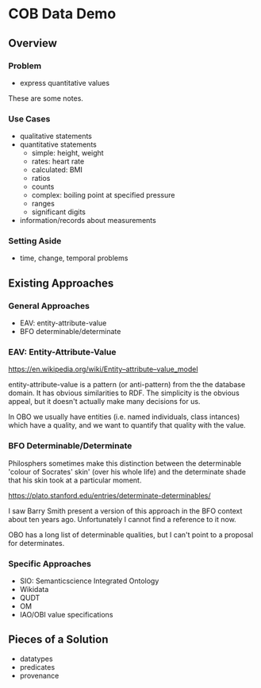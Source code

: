 # COB Data Demo

## Overview

### Problem

- express quantitative values


These are some notes.

### Use Cases

- qualitative statements
- quantitative statements
  - simple: height, weight
  - rates: heart rate
  - calculated: BMI
  - ratios
  - counts
  - complex: boiling point at specified pressure
  - ranges
  - significant digits
- information/records about measurements

### Setting Aside

- time, change, temporal problems


## Existing Approaches

### General Approaches

- EAV: entity-attribute-value
- BFO determinable/determinate

### EAV: Entity-Attribute-Value

https://en.wikipedia.org/wiki/Entity–attribute–value_model

entity-attribute-value is a pattern (or anti-pattern) from the the database domain.
It has obvious similarities to RDF.
The simplicity is the obvious appeal,
but it doesn't actually make many decisions for us.

In OBO we usually have entities (i.e. named individuals, class intances)
which have a quality, and we want to quantify that quality with the value.


### BFO Determinable/Determinate

Philosphers sometimes make this distinction between the
determinable 'colour of Socrates' skin' (over his whole life)
and the determinate shade that his skin took at a particular moment.

https://plato.stanford.edu/entries/determinate-determinables/

I saw Barry Smith present a version of this approach in the BFO context about ten years ago.
Unfortunately I cannot find a reference to it now.

OBO has a long list of determinable qualities,
but I can't point to a proposal for determinates.

### Specific Approaches

- SIO: Semanticscience Integrated Ontology
- Wikidata
- QUDT
- OM
- IAO/OBI value specifications


## Pieces of a Solution

- datatypes
- predicates
- provenance

